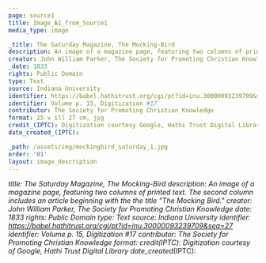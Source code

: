 ```yaml
---
page: source1
title: Image_№1_from_Source1
media_type: image

_title: The Saturday Magazine, The Mocking-Bird 
description: An image of a magazine page, featuring two columns of printed text. The second column includes an article beginning with the the title "The Mocking Bird."
creator: John William Parker, The Society for Promoting Christian Knowledge
_date: 1833
rights: Public Domain
type: Text
source: Indiana University
identifier: https://babel.hathitrust.org/cgi/pt?id=inu.30000093239709&seq=27
identifier: Volume p. 15, Digitization #17
contributor: The Society for Promoting Christian Knowledge
format: 25 v ill 27 cm, jpg
credit_(IPTC): Digitization courtesy Google, Hathi Trust Digital Library
date_created_(IPTC):

_path: /assets/img/mockingbird_saturday_1.jpg
order: '01'
layout: image_description
---
```


_title: The Saturday Magazine, The Mocking-Bird 
description: An image of a magazine page, featuring two columns of printed text. The second column includes an article beginning with the the title "The Mocking Bird."
creator: John William Parker, The Society for Promoting Christian Knowledge 
_date: 1833
rights: Public Domain
type: Text
source: Indiana University
identifier: https://babel.hathitrust.org/cgi/pt?id=inu.30000093239709&seq=27
identifier: Volume p. 15, Digitization #17
contributor: The Society for Promoting Christian Knowledge
format:
credit_(IPTC): Digitization courtesy of Google, Hathi Trust Digital Library
date_created_(IPTC):
